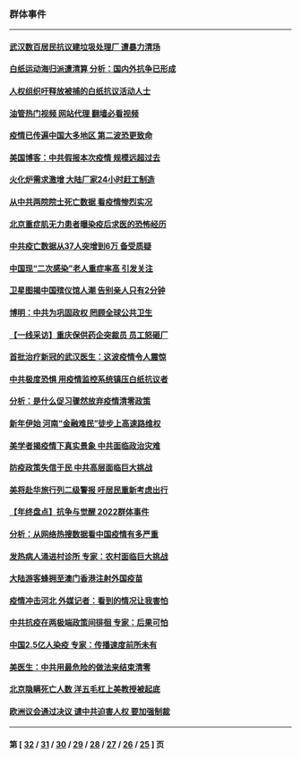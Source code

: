 ### 群体事件
---
#### [武汉数百居民抗议建垃圾处理厂 遭暴力清场](../../pages/ncid279/n13922269.md?02050845) 
#### [白纸运动海归派遭清算 分析：国内外抗争已形成](../../pages/ncid279/n13919416.md?02050845) 
#### [人权组织吁释放被捕的白纸抗议活动人士](../../pages/ncid279/n13917517.md?02050845) 
#### [油管热门视频 网站代理 翻墙必看视频](http://138.2.39.72:81/youtube.html?epic-marker?02050845)
#### [疫情已传遍中国大多地区 第二波恐更致命](../../pages/ncid279/n13914332.md?02050845) 
#### [美国博客：中共假报本次疫情 规模远超过去](../../pages/ncid279/n13912604.md?02050845) 
#### [火化炉需求激增 大陆厂家24小时赶工制造](../../pages/ncid279/n13912205.md?02050845) 
#### [从中共两院院士死亡数据 看疫情惨烈实况](../../pages/ncid279/n13910619.md?02050845) 
#### [北京重症肌无力患者曝染疫后求医的恐怖经历](../../pages/ncid279/n13909480.md?02050845) 
#### [中共疫亡数据从37人突增到6万 备受质疑](../../pages/ncid279/n13907051.md?02050845) 
#### [中国现“二次感染”老人重症率高 引发关注](../../pages/ncid279/n13906493.md?02050845) 
#### [卫星图揭中国殡仪馆人潮 告别亲人只有2分钟](../../pages/ncid279/n13904053.md?02050845) 
#### [博明：中共为巩固政权 罔顾全球公共卫生](../../pages/ncid279/n13901752.md?02050845) 
#### [【一线采访】重庆保供药企突裁员 员工怒砸厂](../../pages/ncid279/n13901673.md?02050845) 
#### [首批治疗新冠的武汉医生：这波疫情令人震惊](../../pages/ncid279/n13900313.md?02050845) 
#### [中共极度恐惧 用疫情监控系统镇压白纸抗议者](../../pages/ncid279/n13900225.md?02050845) 
#### [分析：是什么促习骤然放弃疫情清零政策](../../pages/ncid279/n13899652.md?02050845) 
#### [新年伊始 河南“金融难民”徒步上高速路维权](../../pages/ncid279/n13897842.md?02050845) 
#### [美学者揭疫情下真实景象 中共面临政治灾难](../../pages/ncid279/n13896569.md?02050845) 
#### [防疫政策失信于民 中共高层面临巨大挑战](../../pages/ncid279/n13894627.md?02050845) 
#### [美将赴华旅行列二级警报 吁居民重新考虑出行](../../pages/ncid279/n13894518.md?02050845) 
#### [【年终盘点】抗争与觉醒 2022群体事件](../../pages/ncid279/n13888314.md?02050845) 
#### [分析：从网络热搜数据看中国疫情有多严重](../../pages/ncid279/n13893186.md?02050845) 
#### [发热病人涌进村诊所 专家：农村面临巨大挑战](../../pages/ncid279/n13892271.md?02050845) 
#### [大陆游客蜂拥至澳门香港注射外国疫苗](../../pages/ncid279/n13892276.md?02050845) 
#### [疫情冲击河北 外媒记者：看到的情况让我害怕](../../pages/ncid279/n13891260.md?02050845) 
#### [中共抗疫在两极端政策间徘徊 专家：后果可怕](../../pages/ncid279/n13891235.md?02050845) 
#### [中国2.5亿人染疫 专家：传播速度前所未有](../../pages/ncid279/n13890708.md?02050845) 
#### [美医生：中共用最危险的做法来结束清零](../../pages/ncid279/n13889983.md?02050845) 
#### [北京隐瞒死亡人数 洋五毛杠上美教授被起底](../../pages/ncid279/n13886904.md?02050845) 
#### [欧洲议会通过决议 谴中共迫害人权 要加强制裁](../../pages/ncid279/n13885670.md?02050845) 

---
#### 第 [ [32](./32.md?02050845) / [31](./31.md?02050845) / [30](./30.md?02050845) / [29](./29.md?02050845) / [28](./28.md?02050845) / [27](./27.md?02050845) / [26](./26.md?02050845) / [25](./25.md?02050845) ] 页

